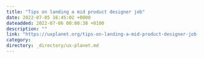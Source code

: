 ```yaml
---
title: "Tips on landing a mid product designer job"
date: 2022-07-05 16:45:02 +0000
dateadded: 2022-07-06 00:00:38 +0100
description: ""
link: "https://uxplanet.org/tips-on-landing-a-mid-product-designer-job-c01e483858a1?source=rss----819cc2aaeee0---4"
category:
directory: _directory/ux-planet.md
---
```

